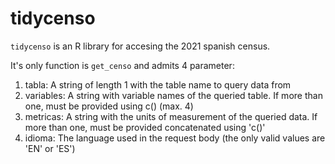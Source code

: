 # tidycenso

`tidycenso` is an R library for accesing the 2021 spanish census.

It's only function is `get_censo` and admits 4 parameter:

1.  tabla: A string of length 1 with the table name to query data from
2.  variables: A string with variable names of the queried table. If more than one, must be provided using c() (max. 4)
3. metricas: A string with the units of measurement of the queried data. If more than one, must be provided concatenated using 'c()'
4. idioma: The language used in the request body (the only valid values are 'EN' or 'ES')

